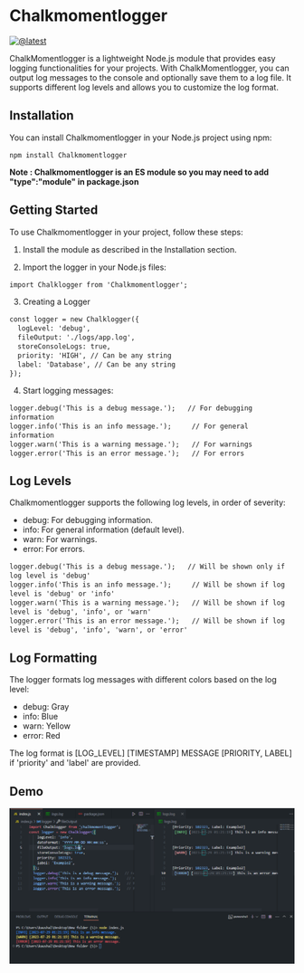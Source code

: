 # Chalkmomentlogger

[![@latest](https://img.shields.io/npm/v/chalkmomentlogger.svg?label=version)](https://www.npmjs.com/package/chalkmomentlogger)

ChalkMomentlogger is a lightweight Node.js module that provides easy logging functionalities for your projects. With ChalkMomentlogger, you can output log messages to the console and optionally save them to a log file. It supports different log levels and allows you to customize the log format.

## Installation

You can install Chalkmomentlogger in your Node.js project using npm:

```
npm install Chalkmomentlogger
```

**Note : Chalkmomentlogger is an ES module so you may need to add "type":"module" in package.json**

## Getting Started

To use Chalkmomentlogger in your project, follow these steps:

1. Install the module as described in the Installation section.

2. Import the logger in your Node.js files:
```
import Chalklogger from 'Chalkmomentlogger';
```
3. Creating a Logger
```
const logger = new Chalklogger({
  logLevel: 'debug',
  fileOutput: './logs/app.log',
  storeConsoleLogs: true,
  priority: 'HIGH', // Can be any string
  label: 'Database', // Can be any string
});
```

4. Start logging messages:
```
logger.debug('This is a debug message.');   // For debugging information
logger.info('This is an info message.');     // For general information
logger.warn('This is a warning message.');   // For warnings
logger.error('This is an error message.');   // For errors
```
## Log Levels

Chalkmomentlogger supports the following log levels, in order of severity:

* debug: For debugging information.
* info: For general information (default level).
* warn: For warnings.
* error: For errors.

```
logger.debug('This is a debug message.');   // Will be shown only if log level is 'debug'
logger.info('This is an info message.');     // Will be shown if log level is 'debug' or 'info'
logger.warn('This is a warning message.');   // Will be shown if log level is 'debug', 'info', or 'warn'
logger.error('This is an error message.');   // Will be shown if log level is 'debug', 'info', 'warn', or 'error'
```
## Log Formatting
The logger formats log messages with different colors based on the log level:

* debug: Gray
* info: Blue
* warn: Yellow
* error: Red

The log format is [LOG_LEVEL] [TIMESTAMP] MESSAGE [PRIORITY, LABEL] if 'priority' and 'label' are provided.

## Demo
![demo](demo.png)


